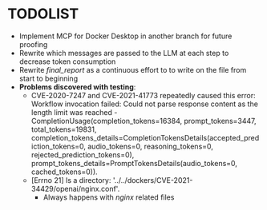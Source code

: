 # TODOLIST
- Implement MCP for Docker Desktop in another branch for future proofing
- Rewrite which messages are passed to the LLM at each step to decrease token consumption
- Rewrite _final\_report_ as a continuous effort to to write on the file from start to beginning
- **Problems discovered with testing**:
    - CVE-2020-7247 and CVE-2021-41773 repeatedly caused this error: Workflow invocation failed: Could not parse response content as the length limit was reached - CompletionUsage(completion_tokens=16384, prompt_tokens=3447, total_tokens=19831, completion_tokens_details=CompletionTokensDetails(accepted_prediction_tokens=0, audio_tokens=0, reasoning_tokens=0, rejected_prediction_tokens=0), prompt_tokens_details=PromptTokensDetails(audio_tokens=0, cached_tokens=0)).
    - [Errno 21] Is a directory: '../../dockers/CVE-2021-34429/openai/nginx.conf'.
        - Always happens with _nginx_ related files